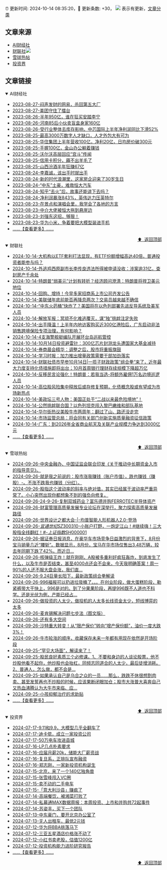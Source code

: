 ##

:alarm_clock: 更新时间: 2024-10-14 08:35:20，:rocket: 更新条数: +30， ![](/assets/dot.png) 表示有更新，[文章分类](/TAGS.md)

## 文章来源

- [AI财经社](#ai财经社)  
- [财联社](#财联社)![](/assets/dot.png)   
- [雪球热帖](#雪球热帖)  
- [投资界](#投资界)  

## 文章链接

<details open>
<summary id="ai财经社">
 AI财经社
</summary>


- [2023-08-27-闷声发财的网易，杀回第五大厂](https://www.aicaijing.com.cn/article/18610)  
- [2023-08-27-美团守住了擂台](https://www.aicaijing.com.cn/article/18611)  
- [2023-08-26-半年950亿，谁在狂买安踏李宁](https://www.aicaijing.com.cn/article/18607)  
- [2023-08-26-河南85后小伙卖盲盒身家160亿](https://www.aicaijing.com.cn/article/18608)  
- [2023-08-26-受行业整体去库存影响，中芯国际上半年净利润同比下滑52%](https://www.aicaijing.com.cn/article/18609)  
- [2023-08-25-最高3000万数字人才缺口，人才外包大有可为](https://www.aicaijing.com.cn/article/18601)  
- [2023-08-25-华住集团上半年营收100亿，净利20亿，日均房价破300元](https://www.aicaijing.com.cn/article/18602)  
- [2023-08-25-手握100亿，金山办公躺着赚钱](https://www.aicaijing.com.cn/article/18603)  
- [2023-08-25-沃尔沃高层回应“宫斗”传闻](https://www.aicaijing.com.cn/article/18604)  
- [2023-08-25-信用卡积分，薅不出羊毛了](https://www.aicaijing.com.cn/article/18605)  
- [2023-08-25-山西汾酒半年狂赚67亿](https://www.aicaijing.com.cn/article/18606)  
- [2023-08-24-李嘉诚，该出手时就出手](https://www.aicaijing.com.cn/article/18596)  
- [2023-08-24-新的时代浪潮里，这家房企迎来了30岁生日](https://www.aicaijing.com.cn/article/18597)  
- [2023-08-24-“中东”土豪，难救恒大汽车](https://www.aicaijing.com.cn/article/18598)  
- [2023-08-24-知乎“去火”后，故事还能讲下去吗？](https://www.aicaijing.com.cn/article/18599)  
- [2023-08-24-净利润暴涨843%，英伟达力压英特尔](https://www.aicaijing.com.cn/article/18600)  
- [2023-08-23-在景点和演唱会里，我学会了各地的方言](https://www.aicaijing.com.cn/article/18591)  
- [2023-08-23-中介大佬被恒大拖到悬崖边](https://www.aicaijing.com.cn/article/18592)  
- [2023-08-23-刘强东这招，够狠！](https://www.aicaijing.com.cn/article/18593)  
- [2023-08-23-华为小米，争着要把大模型装进手机](https://www.aicaijing.com.cn/article/18594)  
- [......【查看更多】......](/details/AI财经社.md)

<div align="right"><a href="#文章来源">⬆ &nbsp;返回顶部</a></div>
</details>

<details open>
<summary id="财联社">
 财联社
</summary>


- [2024-10-14-大机构以ETF套利打法显现，有ETF份额增幅高达40倍，普通投资者能参与吗？](https://www.cls.cn/detail/1824205)  
- [2024-10-14-外逃鸡西原副市长李传良违法所得被申请没收：涉案逾31亿，查封房产千余处](https://www.cls.cn/detail/1824190)  
- [2024-10-14-特朗普“弱美元”计划有转折？经济顾问澄清：特朗普将捍卫美元地位](https://www.cls.cn/detail/1824128)  
- [2024-10-14-回购、增持！今早多家招商系上市公司齐发公告](https://www.cls.cn/detail/1824033)  
- [2024-10-14-美联储年底前能否再降息两次？交易员越来越不确信](https://www.cls.cn/detail/1824012)  
- [2024-10-14-“中东火药桶”快炸了？美国将在以色列部署先进反导系统及美军人员](https://www.cls.cn/detail/1823966)  
- [2024-10-14-解放军报：冥顽不化难逃覆灭，谋“独”挑衅注定失败](https://www.cls.cn/detail/1823987)  
- [2024-10-14-出手降温！上半年内地访客购买近300亿港险后，广东启动非法销售跨境保险专项治理，有何影响？](https://www.cls.cn/detail/1823980)  
- [2024-10-14-4支海警舰艇编队开展环台岛巡航管控](https://www.cls.cn/detail/1823971)  
- [2024-10-14-10月14日投资避雷针：300亿芯片封测龙头遭国家大基金减持](https://www.cls.cn/detail/1823969)  
- [2024-10-14-券商晨会精华：调整之后，股市将重振旗鼓](https://www.cls.cn/detail/1823960)  
- [2024-10-14-学习时报：加力推出增量政策需要干部加劲落实](https://www.cls.cn/detail/1823978)  
- [2024-10-14-财联社债市早参10月14日|一揽子财政政策”组合拳“来了，近年最大力度支持化债措施即将出台；10月首周银行理财存续规模下降超万亿](https://www.cls.cn/detail/1823983)  
- [2024-10-14-反移民言论强化！特朗普：若我当选-将额外雇佣1万名边境巡逻人员](https://www.cls.cn/detail/1823968)  
- [2024-10-14-高位股风险集中释放后或存修复预期，化债概念股或有望成为市场新热点](https://www.cls.cn/detail/1824023)  
- [2024-10-14-美政坛三号人物：美国正处于“二战以来最危险境地”！](https://www.cls.cn/detail/1824046)  
- [2024-10-14-公然挑衅联合国？以色列坦克闯入黎巴嫩维和部队基地](https://www.cls.cn/detail/1824061)  
- [2024-10-14-华尔街热议美股牛市两周年：翻过了山、路还没走完](https://www.cls.cn/detail/1824173)  
- [2024-10-14-市场监管总局：将会同有关部门创新实施质量融资征信政策](https://www.cls.cn/detail/1824144)  
- [2024-10-14-广东：到2026年全省商业航天及关联产业规模力争达到3000亿元](https://www.cls.cn/detail/1824179)  
- [......【查看更多】......](/details/财联社.md)

<div align="right"><a href="#文章来源">⬆ &nbsp;返回顶部</a></div>
</details>

<details open>
<summary id="雪球热帖">
 雪球热帖
</summary>


- [2024-09-26-中央金融办、中国证监会联合印发《关于推动中长期资金入市的指导意见》。](https://xueqiu.com/5124430882/305832042)  
- [2024-09-26-就是我之前说的：股市涨我赚钱（账户市值），跌也赚钱（赚股）-。不涨不跌我也赚钱（分红）。](https://xueqiu.com/4212900091/305829190)  
- [2024-09-26-股指这个波动率的斜率与绝对值，其实已经属于波动率严重异常了。小心突然出现你都想象不到的强负向修复。](https://xueqiu.com/9222280625/305792392)  
- [2024-09-26-24-9-26-复制双城药业？富乐德并购FERROTEC半导体资产](https://xueqiu.com/8772786299/305782060)  
- [2024-09-26-财富管理高质量发展专业论坛在深举行，聚力探索高质量发展路径](https://xueqiu.com/1908240451/305764378)  
- [2024-09-26-世界设计之都大会-|-均普智能人形机器人2.0-登场](https://xueqiu.com/9671841227/305748495)  
- [2024-09-26-$宜通世纪SZ300310$-小账户打野，一炮定江山！#继续嗨！三大股指全线翻红！#-$上证指数SH000001$](https://xueqiu.com/5939653998/305734746)  
- [2024-09-26-据证券日报消息，在豪华车市场竞争日益激烈的背景下，8月份宝马销量几近“腰斩”。数据显示，8月份，宝马在华市场仅售出3.48万辆，较去年同期下跌了42%。而近日...](https://xueqiu.com/9333565636/305725908)  
- [2024-09-26-核弹级王炸！就在刚刚，A股被多重利好疯狂轰炸，到底发生了什么，以及牛市是否结束，甚至4000点还会不会来，今天我明确答案！周一90%的人还不服大盘会涨，我们直...](https://xueqiu.com/5011489057/305711102)  
- [2024-09-26-9.24巨量长阳下，最新政策组合拳解读](https://xueqiu.com/6615747670/305693448)  
- [2024-09-26-996福报可以扔进垃圾桶了。。。在创业阶段，做大蛋糕阶段，勒紧裤带大干快上，996是对的。到了分果果阶段，再提996既不人道也不科学。还是光伏为例，产能已经占...](https://xueqiu.com/9742512811/305691771)  
- [2024-09-26-做投资的人太少，做投机的人太多长线资金太少，短线博弈的太多](https://xueqiu.com/9887656769/305751974)  
- [2024-09-26-麦肯锡解决问题七步法（图文版）](https://xueqiu.com/2524803655/305800661)  
- [2024-09-26-还有多大空间](https://xueqiu.com/7607677791/305774163)  
- [2024-09-26-沙特重大转变！从“限产保价”转向“增产保份额”，油价一度大跌3%！](https://xueqiu.com/1107854878/305796677)  
- [2024-09-26-牛市轮涨的顺序，收藏保存未来一年都有用现在依然是开场阶段](https://xueqiu.com/6918589555/305861152)  
- [2024-09-25-“罕见大场面”，解读来了！](https://xueqiu.com/4977783185/305597493)  
- [2024-09-25-股民良好素质三个必修课。1、不要和身边的人谈论股票，他不炒股他看不起你，他炒股也会抬杠，同频志同道合的人太少，最后徒增消耗。2、普通人，怎么做，都不会是...](https://xueqiu.com/6594360415/305553621)  
- [2024-09-25-如果承认自己是乌合之众的一员……那么，跌跌不休很想割肉卖、甚至发誓再也不炒股的时候，应该果断闭眼加仓；股市大涨普大喜奔自己又热血沸腾认为大牛市来临、应...](https://xueqiu.com/1761234358/305615236)  
- [2024-09-25-小孩抑郁治疗的求助贴](https://xueqiu.com/9186203676/305648831)  
- [......【查看更多】......](/details/雪球热帖.md)

<div align="right"><a href="#文章来源">⬆ &nbsp;返回顶部</a></div>
</details>

<details open>
<summary id="投资界">
 投资界
</summary>


- [2024-07-17-9.11和9.9，大模型几乎全翻车了](https://posts.careerengine.us/p/6697778c44726b29bffa3a09)  
- [2024-07-17-迪卡侬，成立一家投资公司](https://posts.careerengine.us/p/6697778c44726b29bffa3a01)  
- [2024-07-17-50万电车攻进县城](https://posts.careerengine.us/p/6697779c831e1d29eea44253)  
- [2024-07-16-LP几点朴素要求](https://posts.careerengine.us/p/669636a8720ed522248054dc)  
- [2024-07-16-应届月薪20k，储能大厂薪资战](https://posts.careerengine.us/p/669636a8720ed522248054d4)  
- [2024-07-16-复旦系，正排队宣布融资](https://posts.careerengine.us/p/66963699cb38e136a496986c)  
- [2024-07-16-郑志刚，一家新投资机构诞生](https://posts.careerengine.us/p/66963699cb38e136a4969874)  
- [2024-07-15-北京，来了一个140亿独角兽](https://posts.careerengine.us/p/6694db59a0c3ac562b61f9af)  
- [2024-07-15-张雪峰闯入VC圈](https://posts.careerengine.us/p/6694db59a0c3ac562b61f9b7)  
- [2024-07-15-卖不动的二手电车](https://posts.careerengine.us/p/6694db6836b2f1565d9b541a)  
- [2024-07-15-「意大利沙县」赚疯了](https://posts.careerengine.us/p/6694db6836b2f1565d9b5422)  
- [2024-07-14-高端餐饮，被湘菜打败了](https://posts.careerengine.us/p/6693862333c6e710d0bf9dc4)  
- [2024-07-14-私募通MAX数据周报：本周投资、上市和并购共72起事件](https://posts.careerengine.us/p/6693862333c6e710d0bf9dcc)  
- [2024-07-14-苏姿丰，买下一个团队](https://posts.careerengine.us/p/6693861481427510b2b9c123)  
- [2024-07-13-中东豪门，要开北京办公室了](https://posts.careerengine.us/p/66922794a876f80d113b51fe)  
- [2024-07-13-无人出租车，最低2元钱](https://posts.careerengine.us/p/669227b82202ae0dfac5d713)  
- [2024-07-12-华为将BBA挑落马下](https://posts.careerengine.us/p/6690a6c68082df14ead7eaac)  
- [2024-07-12-三亚五星酒店价格涨不动了](https://posts.careerengine.us/p/6690a6c68082df14ead7eaa4)  
- [2024-07-12-小红书卖老股，估值1200亿](https://posts.careerengine.us/p/6690a6b756b00014bcc00e8f)  
- [2024-07-12-投资机构能力进阶研究报告](https://posts.careerengine.us/p/6690a6b756b00014bcc00e87)  
- [......【查看更多】......](/details/投资界.md)

<div align="right"><a href="#文章来源">⬆ &nbsp;返回顶部</a></div>
</details>
